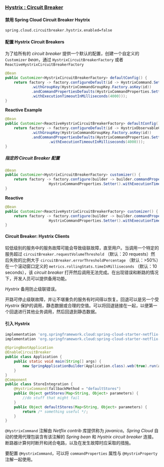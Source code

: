 ### [Hystrix : Circuit Breaker](https://docs.spring.io/spring-cloud-netflix/docs/2.2.5.RELEASE/reference/html/#circuit-breaker-spring-cloud-circuit-breaker-with-hystrix)

#### 禁用 Spring Cloud Circuit Breaker Hsytrix

```properties
spring.cloud.circuitbreaker.hystrix.enabled=false
```

#### 配置 Hystrix Circuit Breakers

为了给所有的 *circuit breaker* 提供一个默认的配置，创建一个自定义的 `Customizer` *bean*，通过 `HystrixCircuitBreakerFactory` 或者 `ReactiveHystrixCircuitBreakerFactory`

```java
@Bean
public Customizer<HystrixCircuitBreakerFactory> defaultConfig() {
    return factory -> factory.configureDefault(id -> HystrixCommand.Setter
            .withGroupKey(HystrixCommandGroupKey.Factory.asKey(id))
            .andCommandPropertiesDefaults(HystrixCommandProperties.Setter()
            .withExecutionTimeoutInMilliseconds(4000)));
}
```

**Reactive Example**

```java
@Bean
public Customizer<ReactiveHystrixCircuitBreakerFactory> defaultConfig() {
    return factory -> factory.configureDefault(id -> HystrixObservableCommand.Setter
            .withGroupKey(HystrixCommandGroupKey.Factory.asKey(id))
            .andCommandPropertiesDefaults(HystrixCommandProperties.Setter()
                    .withExecutionTimeoutInMilliseconds(4000)));
}
```

##### 指定的 Circuit Breaker 配置

```java
@Bean
public Customizer<HystrixCircuitBreakerFactory> customizer() {
    return factory -> factory.configure(builder -> builder.commandProperties(
                    HystrixCommandProperties.Setter().withExecutionTimeoutInMilliseconds(2000)), "foo", "bar");
}
```

**Reactive**

```java
@Bean
public Customizer<ReactiveHystrixCircuitBreakerFactory> customizer() {
    return factory -> factory.configure(builder -> builder.commandProperties(
                    HystrixCommandProperties.Setter().withExecutionTimeoutInMilliseconds(2000)), "foo", "bar");
}
```

#### Circuit Breaker: Hystrix Clients

较低级别的服务中的服务故障可能会导致级联故障，直至用户。当调用一个特定的服务超过 `circuitBreaker.requestVolumeThreshold` （默认：20 requests）然后失败的比例大于 `circuitBreaker.errorThresholdPercentage` （默认：>50%）在一个滚动窗口定义的 `metrics.rollingStats.timeInMilliseconds` （默认：10 seconds），该 *circuit breaker* 打开然后调用无法完成。在出现错误和断路的情况下，开发人员可以提供备用功能。

*Hystrix* 备用防止级联错误。

开路可停止级联故障，并让不堪重负的服务有时间得以恢复。回退可以是另一个受 *Hystrix* 保护的调用，静态数据或合理的空值。可以将回退链接在一起，以便第一个回退进行其他业务调用，然后回退到静态数据。

#### 引入 Hystrix

```groovy
implementation 'org.springframework.cloud:spring-cloud-starter-netflix-hystrix'
implementation 'org.springframework.cloud:spring-cloud-starter-netflix-hystrix-dashboard'
```

```java
@SpringBootApplication
@EnableCircuitBreaker
public class Application {
    public static void main(String[] args) {
        new SpringApplicationBuilder(Application.class).web(true).run(args);
    }
}
@Component
public class StoreIntegration {
    @HystrixCommand(fallbackMethod = "defaultStores")
    public Object getStores(Map<String, Object> parameters) {
        //do stuff that might fail
    }
    public Object defaultStores(Map<String, Object> parameters) {
        return /* something useful */;
    }
}
```

`@HystrixCommand` 注解由 *Netflix contrib* 库提供称为 *javanica*。*Spring Cloud* 自动的使用代理包装含有该注解的 *Spring bean* 和 *Hystrix circuit breaker* 连接。断路器计算何时断开和闭合电路，以及在发生故障时应采取的措施。

要配置 `@HystrixCommand`，可以将 `commandProperties` 属性与 `@HystrixProperty` 注解一起使用。